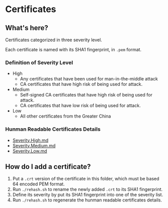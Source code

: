 Certificates
============

## What's here?

Certificates categorized in three severity level.

Each certificate is named with its SHA1 fingerprint, in `.pem` format.

### Definition of Severity Level

- High
  - Any certificates that have been used for man-in-the-middle attack
  - CA certificates that have high risk of being used for attack.
- Medium
  - Self-signed CA certificates that have high risk of being used for attack.
  - CA certificates that have low risk of being used for attack.
- Low
  - All other certificates from the Greater China

### Hunman Readable Certificates Details

- [Severity.High.md](Severity.High.md)
- [Severity.Medium.md](Severity.Medium.md)
- [Severity.Low.md](Severity.Low.md)

## How do I add a certificate?

1. Put a `.crt` version of the certificate in this folder, which must be based 64 encoded PEM format.
2. Run `./rehash.sh` to rename the newly added `.crt` to its SHA1 fingerprint.
3. Define its severity by put its SHA1 fingerprint into one of the severity list.
2. Run `./rehash.sh` to regenerate the hunman readable certificates details.

